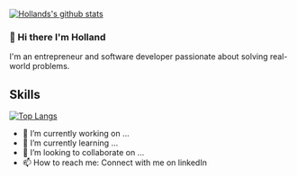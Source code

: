 [![Hollands's github stats](https://github-readme-stats.vercel.app/api?username=HollandPleskac&count_private=true)](https://github.com/HollandPleskac/github-readme-stats)


### 👋 Hi there I'm Holland

I'm an entrepreneur and software developer passionate about solving real-world problems.

## Skills

[![Top Langs](https://github-readme-stats.vercel.app/api/top-langs/?username=HollandPleskac)](https://github.com/HollandPleskac/github-readme-stats)




- 🔭 I’m currently working on ...
- 🌱 I’m currently learning ...
- 👯 I’m looking to collaborate on ...
- 📫 How to reach me: Connect with me on linkedIn

<!--
**HollandPleskac/HollandPleskac** is a ✨ _special_ ✨ repository because its `README.md` (this file) appears on your GitHub profile.

Here are some ideas to get you started:

- 🔭 I’m currently working on ...
- 🌱 I’m currently learning ...
- 👯 I’m looking to collaborate on ...
- 🤔 I’m looking for help with ...
- 💬 Ask me about ...
- 📫 How to reach me: ...
- 😄 Pronouns: ...
- ⚡ Fun fact: ...
-->
